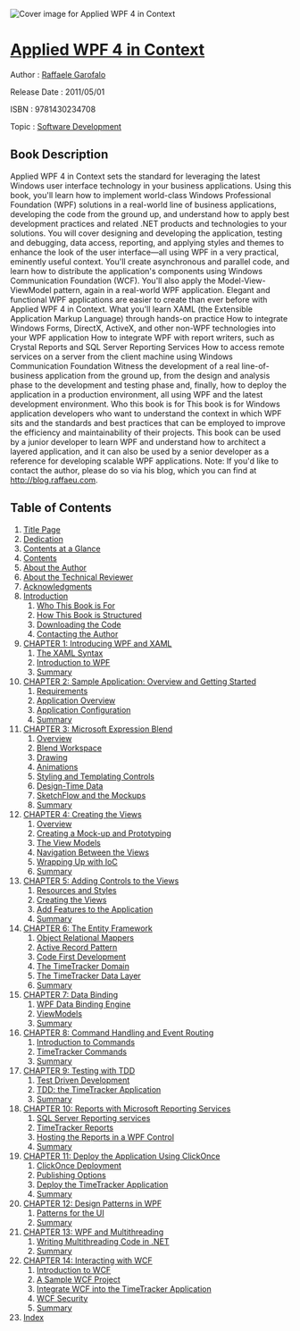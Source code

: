 ![Cover image for Applied WPF 4 in Context](https://imgdetail.ebookreading.net/cover/cover/software_development/EB9781430234708.jpg)

[Applied WPF 4 in Context](https://ebookreading.net/view/book/Applied+WPF+4+in+Context-EB9781430234708_1.html "Applied WPF 4 in Context")
====================================================================================================================

Author : [Raffaele Garofalo](https://ebookreading.net/search/author/Raffaele+Garofalo)

Release Date : 2011/05/01

ISBN : 9781430234708

Topic : [Software Development](https://ebookreading.net/search/category/software-development)

Book Description
-----------------

Applied WPF 4 in Context sets the standard for leveraging the latest Windows user interface technology in your business applications.
 Using this book, you'll learn how to implement world-class Windows Professional Foundation (WPF) solutions in a real-world line of business applications, developing the code from the ground up, and understand how to apply best development practices and related .NET products and technologies to your solutions. You will cover designing and developing the application, testing and debugging, data access, reporting, and applying styles and themes to enhance the look of the user interface—all using WPF in a very practical, eminently useful context. You'll create asynchronous and parallel code, and learn how to distribute the application's components using Windows Communication Foundation (WCF). You'll also apply the Model-View-ViewModel pattern, again in a real-world WPF application.
Elegant and functional WPF applications are easier to create than ever before with Applied WPF 4 in Context.
What you'll learn
XAML (the Extensible Application Markup Language) through hands-on practice
How to integrate Windows Forms, DirectX, ActiveX, and other non-WPF technologies into your WPF application
How to integrate WPF with report writers, such as Crystal Reports and SQL Server Reporting Services
How to access remote services on a server from the client machine using Windows Communication Foundation
Witness the development of a real line-of-business application from the ground up, from the design and analysis phase to the development and testing phase and, finally, how to deploy the application in a production environment, all using WPF and the latest development environment.
Who this book is for
This book is for Windows application developers who want to understand the context in which WPF sits and the standards and best practices that can be employed to improve the efficiency and maintainability of their projects. This book can be used by a junior developer to learn WPF and understand how to architect a layered application, and it can also be used by a senior developer as a reference for developing scalable WPF applications.
Note: If you'd like to contact the author, please do so via his blog, which you can find at http://blog.raffaeu.com.
              
Table of Contents
-----------------

1. [Title Page](https://ebookreading.net/view/book/Applied+WPF+4+in+Context-EB9781430234708_2.html)
1. [Dedication](https://ebookreading.net/view/book/Applied+WPF+4+in+Context-EB9781430234708_3.html)
1. [Contents at a Glance](https://ebookreading.net/view/book/Applied+WPF+4+in+Context-EB9781430234708_4.html#contents_at_a_glanc)
1. [Contents](https://ebookreading.net/view/book/Applied+WPF+4+in+Context-EB9781430234708_5.html#contents_Contents)
1. [About the Author](https://ebookreading.net/view/book/Applied+WPF+4+in+Context-EB9781430234708_6.html#about_the_author)
1. [About the Technical Reviewer](https://ebookreading.net/view/book/Applied+WPF+4+in+Context-EB9781430234708_7.html#about_the_technical)
1. [Acknowledgments](https://ebookreading.net/view/book/Applied+WPF+4+in+Context-EB9781430234708_8.html#acknowledgments_Ack)
1. [Introduction](https://ebookreading.net/view/book/Applied+WPF+4+in+Context-EB9781430234708_9.html#introduction_Introd)
    1. [Who This Book is For](https://ebookreading.net/view/book/Applied+WPF+4+in+Context-EB9781430234708_10.html#who_this_book_is_fo)
    1. [How This Book is Structured](https://ebookreading.net/view/book/Applied+WPF+4+in+Context-EB9781430234708_11.html#how_this_book_is_st)
    1. [Downloading the Code](https://ebookreading.net/view/book/Applied+WPF+4+in+Context-EB9781430234708_12.html#downloading_the_cod)
    1. [Contacting the Author](https://ebookreading.net/view/book/Applied+WPF+4+in+Context-EB9781430234708_13.html#contacting_the_auth)
1. [CHAPTER 1: Introducing WPF and XAML](https://ebookreading.net/view/book/Applied+WPF+4+in+Context-EB9781430234708_14.html#ch1)
    1. [The XAML Syntax](https://ebookreading.net/view/book/Applied+WPF+4+in+Context-EB9781430234708_15.html#the_xaml_syntax)
    1. [Introduction to WPF](https://ebookreading.net/view/book/Applied+WPF+4+in+Context-EB9781430234708_16.html#introduction_to_wpf)
    1. [Summary](https://ebookreading.net/view/book/Applied+WPF+4+in+Context-EB9781430234708_17.html#summary)
1. [CHAPTER 2: Sample Application: Overview and Getting Started](https://ebookreading.net/view/book/Applied+WPF+4+in+Context-EB9781430234708_18.html#ch2)
    1. [Requirements](https://ebookreading.net/view/book/Applied+WPF+4+in+Context-EB9781430234708_19.html#requirements)
    1. [Application Overview](https://ebookreading.net/view/book/Applied+WPF+4+in+Context-EB9781430234708_20.html#application_overvie)
    1. [Application Configuration](https://ebookreading.net/view/book/Applied+WPF+4+in+Context-EB9781430234708_21.html#application_configu)
    1. [Summary](https://ebookreading.net/view/book/Applied+WPF+4+in+Context-EB9781430234708_22.html#summary1)
1. [CHAPTER 3: Microsoft Expression Blend](https://ebookreading.net/view/book/Applied+WPF+4+in+Context-EB9781430234708_23.html#ch3)
    1. [Overview](https://ebookreading.net/view/book/Applied+WPF+4+in+Context-EB9781430234708_24.html#overview)
    1. [Blend Workspace](https://ebookreading.net/view/book/Applied+WPF+4+in+Context-EB9781430234708_25.html#blend_workspace)
    1. [Drawing](https://ebookreading.net/view/book/Applied+WPF+4+in+Context-EB9781430234708_26.html#drawing_)
    1. [Animations](https://ebookreading.net/view/book/Applied+WPF+4+in+Context-EB9781430234708_27.html#animations)
    1. [Styling and Templating Controls](https://ebookreading.net/view/book/Applied+WPF+4+in+Context-EB9781430234708_28.html#styling_and_templat)
    1. [Design-Time Data](https://ebookreading.net/view/book/Applied+WPF+4+in+Context-EB9781430234708_29.html#design-time_data)
    1. [SketchFlow and the Mockups](https://ebookreading.net/view/book/Applied+WPF+4+in+Context-EB9781430234708_30.html#sketchflow_and_the_)
    1. [Summary](https://ebookreading.net/view/book/Applied+WPF+4+in+Context-EB9781430234708_31.html#summary2)
1. [CHAPTER 4: Creating the Views](https://ebookreading.net/view/book/Applied+WPF+4+in+Context-EB9781430234708_32.html#ch4)
    1. [Overview](https://ebookreading.net/view/book/Applied+WPF+4+in+Context-EB9781430234708_33.html#overview1)
    1. [Creating a Mock-up and Prototyping](https://ebookreading.net/view/book/Applied+WPF+4+in+Context-EB9781430234708_34.html#creating_a_mock-up_)
    1. [The View Models](https://ebookreading.net/view/book/Applied+WPF+4+in+Context-EB9781430234708_35.html#the_view_models)
    1. [Navigation Between the Views](https://ebookreading.net/view/book/Applied+WPF+4+in+Context-EB9781430234708_36.html#navigation_between_)
    1. [Wrapping Up with IoC](https://ebookreading.net/view/book/Applied+WPF+4+in+Context-EB9781430234708_37.html#wrapping_up_with_io)
    1. [Summary](https://ebookreading.net/view/book/Applied+WPF+4+in+Context-EB9781430234708_38.html#summary3)
1. [CHAPTER 5: Adding Controls to the Views](https://ebookreading.net/view/book/Applied+WPF+4+in+Context-EB9781430234708_39.html#ch5)
    1. [Resources and Styles](https://ebookreading.net/view/book/Applied+WPF+4+in+Context-EB9781430234708_40.html#resources_and_style)
    1. [Creating the Views](https://ebookreading.net/view/book/Applied+WPF+4+in+Context-EB9781430234708_41.html#creating_the_views)
    1. [Add Features to the Application](https://ebookreading.net/view/book/Applied+WPF+4+in+Context-EB9781430234708_42.html#add_features_to_the)
    1. [Summary](https://ebookreading.net/view/book/Applied+WPF+4+in+Context-EB9781430234708_43.html#summary4)
1. [CHAPTER 6: The Entity Framework](https://ebookreading.net/view/book/Applied+WPF+4+in+Context-EB9781430234708_44.html#ch6)
    1. [Object Relational Mappers](https://ebookreading.net/view/book/Applied+WPF+4+in+Context-EB9781430234708_45.html#object_relational_m)
    1. [Active Record Pattern](https://ebookreading.net/view/book/Applied+WPF+4+in+Context-EB9781430234708_46.html#active_record_patte)
    1. [Code First Development](https://ebookreading.net/view/book/Applied+WPF+4+in+Context-EB9781430234708_47.html#code_first_developm)
    1. [The TimeTracker Domain](https://ebookreading.net/view/book/Applied+WPF+4+in+Context-EB9781430234708_48.html#the_timetracker_dom)
    1. [The TimeTracker Data Layer](https://ebookreading.net/view/book/Applied+WPF+4+in+Context-EB9781430234708_49.html#the_timetracker_dat)
    1. [Summary](https://ebookreading.net/view/book/Applied+WPF+4+in+Context-EB9781430234708_50.html#summary5)
1. [CHAPTER 7: Data Binding](https://ebookreading.net/view/book/Applied+WPF+4+in+Context-EB9781430234708_51.html#ch7)
    1. [WPF Data Binding Engine](https://ebookreading.net/view/book/Applied+WPF+4+in+Context-EB9781430234708_52.html#wpf_data_binding_en)
    1. [ViewModels](https://ebookreading.net/view/book/Applied+WPF+4+in+Context-EB9781430234708_53.html#viewmodels)
    1. [Summary](https://ebookreading.net/view/book/Applied+WPF+4+in+Context-EB9781430234708_54.html#summary6)
1. [CHAPTER 8: Command Handling and Event Routing](https://ebookreading.net/view/book/Applied+WPF+4+in+Context-EB9781430234708_55.html#ch8)
    1. [Introduction to Commands](https://ebookreading.net/view/book/Applied+WPF+4+in+Context-EB9781430234708_56.html#introduction_to_com)
    1. [TimeTracker Commands](https://ebookreading.net/view/book/Applied+WPF+4+in+Context-EB9781430234708_57.html#timetracker_command)
    1. [Summary](https://ebookreading.net/view/book/Applied+WPF+4+in+Context-EB9781430234708_58.html#summary7)
1. [CHAPTER 9: Testing with TDD](https://ebookreading.net/view/book/Applied+WPF+4+in+Context-EB9781430234708_59.html#ch9)
    1. [Test Driven Development](https://ebookreading.net/view/book/Applied+WPF+4+in+Context-EB9781430234708_60.html#test_driven_develop)
    1. [TDD: the TimeTracker Application](https://ebookreading.net/view/book/Applied+WPF+4+in+Context-EB9781430234708_61.html#tdd_the_timetracker)
    1. [Summary](https://ebookreading.net/view/book/Applied+WPF+4+in+Context-EB9781430234708_62.html#summary8)
1. [CHAPTER 10: Reports with Microsoft Reporting Services](https://ebookreading.net/view/book/Applied+WPF+4+in+Context-EB9781430234708_63.html#ch10)
    1. [SQL Server Reporting services](https://ebookreading.net/view/book/Applied+WPF+4+in+Context-EB9781430234708_64.html#sql_server_reportin)
    1. [TimeTracker Reports](https://ebookreading.net/view/book/Applied+WPF+4+in+Context-EB9781430234708_65.html#timetracker_reports)
    1. [Hosting the Reports in a WPF Control](https://ebookreading.net/view/book/Applied+WPF+4+in+Context-EB9781430234708_66.html#hosting_the_reports)
    1. [Summary](https://ebookreading.net/view/book/Applied+WPF+4+in+Context-EB9781430234708_67.html#summary9)
1. [CHAPTER 11: Deploy the Application Using ClickOnce](https://ebookreading.net/view/book/Applied+WPF+4+in+Context-EB9781430234708_68.html#ch11)
    1. [ClickOnce Deployment](https://ebookreading.net/view/book/Applied+WPF+4+in+Context-EB9781430234708_69.html#clickonce_deploymen)
    1. [Publishing Options](https://ebookreading.net/view/book/Applied+WPF+4+in+Context-EB9781430234708_70.html#publishing_options)
    1. [Deploy the TimeTracker Application](https://ebookreading.net/view/book/Applied+WPF+4+in+Context-EB9781430234708_71.html#deploy_the_timetrac)
    1. [Summary](https://ebookreading.net/view/book/Applied+WPF+4+in+Context-EB9781430234708_72.html#summary10)
1. [CHAPTER 12: Design Patterns in WPF](https://ebookreading.net/view/book/Applied+WPF+4+in+Context-EB9781430234708_73.html#ch12)
    1. [Patterns for the UI](https://ebookreading.net/view/book/Applied+WPF+4+in+Context-EB9781430234708_74.html#patterns_for_the_ui)
    1. [Summary](https://ebookreading.net/view/book/Applied+WPF+4+in+Context-EB9781430234708_75.html#summary11)
1. [CHAPTER 13: WPF and Multithreading](https://ebookreading.net/view/book/Applied+WPF+4+in+Context-EB9781430234708_76.html#ch13)
    1. [Writing Multithreading Code in .NET](https://ebookreading.net/view/book/Applied+WPF+4+in+Context-EB9781430234708_77.html#writing_multithread)
    1. [Summary](https://ebookreading.net/view/book/Applied+WPF+4+in+Context-EB9781430234708_78.html#summary12)
1. [CHAPTER 14: Interacting with WCF](https://ebookreading.net/view/book/Applied+WPF+4+in+Context-EB9781430234708_79.html#ch14)
    1. [Introduction to WCF](https://ebookreading.net/view/book/Applied+WPF+4+in+Context-EB9781430234708_80.html#introduction_to_wcf)
    1. [A Sample WCF Project](https://ebookreading.net/view/book/Applied+WPF+4+in+Context-EB9781430234708_81.html#a_sample_wcf_projec)
    1. [Integrate WCF into the TimeTracker Application](https://ebookreading.net/view/book/Applied+WPF+4+in+Context-EB9781430234708_82.html#integrate_wcf_into_)
    1. [WCF Security](https://ebookreading.net/view/book/Applied+WPF+4+in+Context-EB9781430234708_83.html#wcf_security)
    1. [Summary](https://ebookreading.net/view/book/Applied+WPF+4+in+Context-EB9781430234708_84.html#summary13)
1. [Index](https://ebookreading.net/view/book/Applied+WPF+4+in+Context-EB9781430234708_85.html#index_Index)
